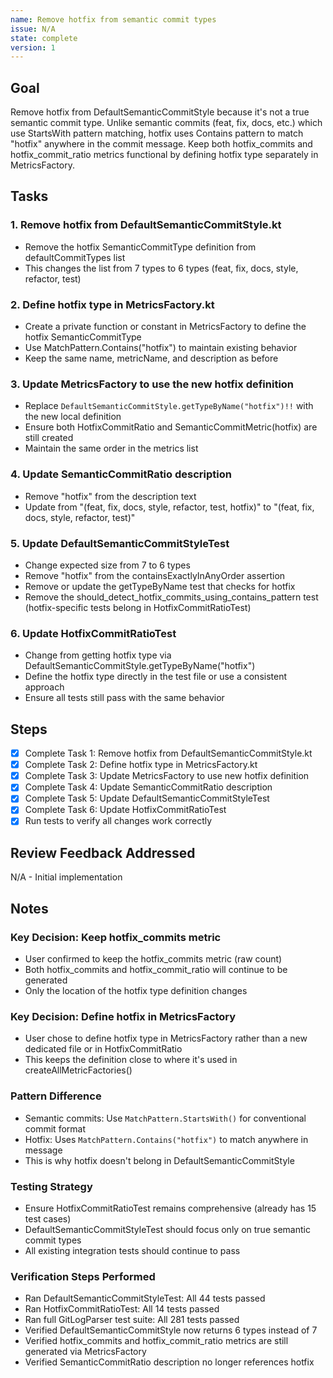 ```yaml
---
name: Remove hotfix from semantic commit types
issue: N/A
state: complete
version: 1
---
```


## Goal

Remove hotfix from DefaultSemanticCommitStyle because it's not a true semantic commit type. Unlike semantic commits (feat, fix, docs, etc.) which use StartsWith pattern matching, hotfix uses Contains pattern to match "hotfix" anywhere in the commit message. Keep both hotfix_commits and hotfix_commit_ratio metrics functional by defining hotfix type separately in MetricsFactory.

## Tasks

### 1. Remove hotfix from DefaultSemanticCommitStyle.kt
- Remove the hotfix SemanticCommitType definition from defaultCommitTypes list
- This changes the list from 7 types to 6 types (feat, fix, docs, style, refactor, test)

### 2. Define hotfix type in MetricsFactory.kt
- Create a private function or constant in MetricsFactory to define the hotfix SemanticCommitType
- Use MatchPattern.Contains("hotfix") to maintain existing behavior
- Keep the same name, metricName, and description as before

### 3. Update MetricsFactory to use the new hotfix definition
- Replace `DefaultSemanticCommitStyle.getTypeByName("hotfix")!!` with the new local definition
- Ensure both HotfixCommitRatio and SemanticCommitMetric(hotfix) are still created
- Maintain the same order in the metrics list

### 4. Update SemanticCommitRatio description
- Remove "hotfix" from the description text
- Update from "(feat, fix, docs, style, refactor, test, hotfix)" to "(feat, fix, docs, style, refactor, test)"

### 5. Update DefaultSemanticCommitStyleTest
- Change expected size from 7 to 6 types
- Remove "hotfix" from the containsExactlyInAnyOrder assertion
- Remove or update the getTypeByName test that checks for hotfix
- Remove the should_detect_hotfix_commits_using_contains_pattern test (hotfix-specific tests belong in HotfixCommitRatioTest)

### 6. Update HotfixCommitRatioTest
- Change from getting hotfix type via DefaultSemanticCommitStyle.getTypeByName("hotfix")
- Define the hotfix type directly in the test file or use a consistent approach
- Ensure all tests still pass with the same behavior

## Steps

- [x] Complete Task 1: Remove hotfix from DefaultSemanticCommitStyle.kt
- [x] Complete Task 2: Define hotfix type in MetricsFactory.kt
- [x] Complete Task 3: Update MetricsFactory to use new hotfix definition
- [x] Complete Task 4: Update SemanticCommitRatio description
- [x] Complete Task 5: Update DefaultSemanticCommitStyleTest
- [x] Complete Task 6: Update HotfixCommitRatioTest
- [x] Run tests to verify all changes work correctly

## Review Feedback Addressed

N/A - Initial implementation

## Notes

### Key Decision: Keep hotfix_commits metric
- User confirmed to keep the hotfix_commits metric (raw count)
- Both hotfix_commits and hotfix_commit_ratio will continue to be generated
- Only the location of the hotfix type definition changes

### Key Decision: Define hotfix in MetricsFactory
- User chose to define hotfix type in MetricsFactory rather than a new dedicated file or in HotfixCommitRatio
- This keeps the definition close to where it's used in createAllMetricFactories()

### Pattern Difference
- Semantic commits: Use `MatchPattern.StartsWith()` for conventional commit format
- Hotfix: Uses `MatchPattern.Contains("hotfix")` to match anywhere in message
- This is why hotfix doesn't belong in DefaultSemanticCommitStyle

### Testing Strategy
- Ensure HotfixCommitRatioTest remains comprehensive (already has 15 test cases)
- DefaultSemanticCommitStyleTest should focus only on true semantic commit types
- All existing integration tests should continue to pass

### Verification Steps Performed
- Ran DefaultSemanticCommitStyleTest: All 44 tests passed
- Ran HotfixCommitRatioTest: All 14 tests passed
- Ran full GitLogParser test suite: All 281 tests passed
- Verified DefaultSemanticCommitStyle now returns 6 types instead of 7
- Verified hotfix_commits and hotfix_commit_ratio metrics are still generated via MetricsFactory
- Verified SemanticCommitRatio description no longer references hotfix
